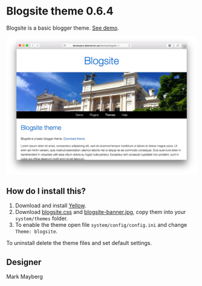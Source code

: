 Blogsite theme 0.6.4
====================
Blogsite is a basic blogger theme. [See demo](http://developers.datenstrom.se/themes/blogsite-theme).

[![Screenshot](blogsite-theme.jpg?raw=true)](http://developers.datenstrom.se/themes/blogsite-theme)

How do I install this?
----------------------
1. Download and install [Yellow](https://github.com/datenstrom/yellow/).  
2. Download [blogsite.css](blogsite.css?raw=true) and [blogsite-banner.jpg](blogsite-banner.jpg?raw=true), copy them into your `system/themes` folder.  
3. To enable the theme open file `system/config/config.ini` and change `Theme: blogsite`.  

To uninstall delete the theme files and set default settings.

Designer
--------
Mark Mayberg